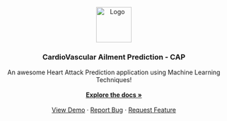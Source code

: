 <div id="top"></div>

<!-- PROJECT LOGO -->
<br />
<div align="center">
  <a href="https://github.com/othneildrew/Best-README-Template">
    <img src="https://miro.medium.com/max/604/1*6WGnPZ5lkiT2QgK-JP1DFw.png" alt="Logo" height="80">
  </a>

  <h3 align="center">CardioVascular Ailment Prediction - CAP</h3>

  <p align="center">
    An awesome Heart Attack Prediction application using Machine Learning Techniques!
    <br />
    <br />
    <a href="https://github.com/othneildrew/Best-README-Template"><strong>Explore the docs »</strong></a>
    <br />
    <br />
    <a href="https://mycap.herokuapp.com/">View Demo</a>
    ·
    <a href="https://github.com/skshamagarwal/CAP/issues/issues">Report Bug</a>
    ·
    <a href="https://github.com/skshamagarwal/CAP/issues">Request Feature</a>
  </p>
</div>

